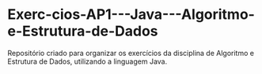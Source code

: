 # Exerc-cios-AP1---Java---Algoritmo-e-Estrutura-de-Dados
Repositório criado para organizar os exercícios da disciplina de Algoritmo e Estrutura de Dados, utilizando a linguagem Java.
